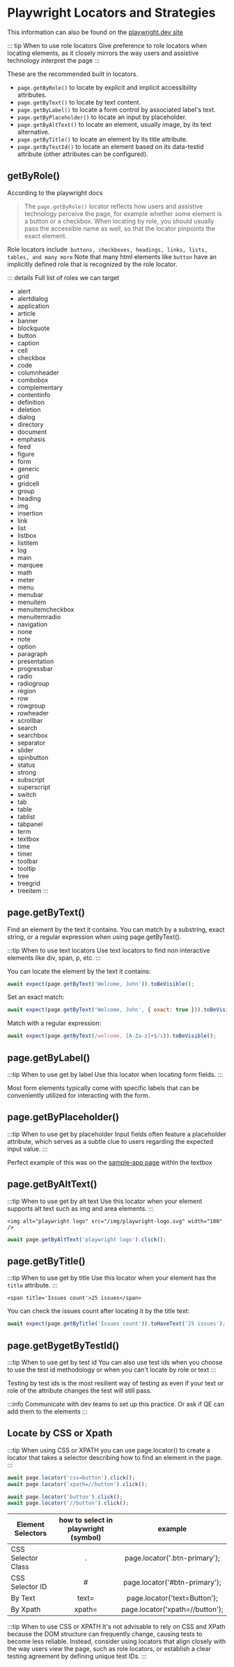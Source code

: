 # Playwright Locators and Strategies

This information can also be found on the [playwright.dev site](https://playwright.dev/docs/locators#quick-guide)

::: tip When to use role locators
Give preference to role locators when locating elements, as it closely mirrors the way users and assistive technology interpret the page
:::

These are the recommended built in locators.

* `page.getByRole()` to locate by explicit and implicit accessibility attributes.
* `page.getByText()` to locate by text content.
* `page.getByLabel()` to locate a form control by associated label's text.
* `page.getByPlaceholder()` to locate an input by placeholder.
* `page.getByAltText()` to locate an element, usually image, by its text alternative.
* `page.getByTitle()` to locate an element by its title attribute.
* `page.getByTestId()` to locate an element based on its data-testid attribute (other attributes can be configured).

## getByRole()

According to the playwright docs

> The `page.getByRole()` locator reflects how users and assistive technology perceive the page, for example whether some element is a button or a checkbox. When locating by role, you should usually pass the accessible name as well, so that the locator pinpoints the exact element.

Role locators include` buttons, checkboxes, headings, links, lists, tables, and many more` Note that many html elements like `button` have an implicitly defined role that is recognized by the role locator.

::: details Full list of roles we can target
- alert
- alertdialog
- application
- article
- banner
- blockquote
- button
- caption
- cell
- checkbox
- code
- columnheader
- combobox
- complementary
- contentinfo
- definition
- deletion
- dialog
- directory
- document
- emphasis
- feed
- figure
- form
- generic
- grid
- gridcell
- group
- heading
- img
- insertion
- link
- list
- listbox
- listitem
- log
- main
- marquee
- math
- meter
- menu
- menubar
- menuitem
- menuitemcheckbox
- menuitemradio
- navigation
- none
- note
- option
- paragraph
- presentation
- progressbar
- radio
- radiogroup
- region
- row
- rowgroup
- rowheader
- scrollbar
- search
- searchbox
- separator
- slider
- spinbutton
- status
- strong
- subscript
- superscript
- switch
- tab
- table
- tablist
- tabpanel
- term
- textbox
- time
- timer
- toolbar
- tooltip
- tree
- treegrid
- treeitem
:::

## page.getByText()

Find an element by the text it contains. You can match by a substring, exact string, or a regular expression when using page.getByText().

:::tip When to use text locators
Use text locators to find non interactive elements like div, span, p, etc.
:::

You can locate the element by the text it contains:

```js 
await expect(page.getByText('Welcome, John')).toBeVisible();
```

Set an exact match:

```js
await expect(page.getByText('Welcome, John', { exact: true })).toBeVisible();
```

Match with a regular expression:

```js
await expect(page.getByText(/welcome, [A-Za-z]+$/i)).toBeVisible();
```

## page.getByLabel()

:::tip When to use get by label
Use this locator when locating form fields.
:::

Most form elements typically come with specific labels that can be conveniently utilized for interacting with the form.

## page.getByPlaceholder()

:::tip When to use get by placeholder
Input fields often feature a placeholder attribute, which serves as a subtle clue to users regarding the expected input value.
:::

Perfect example of this was on the [sample-app page](http://uitestingplayground.com/sampleapp) within the textbox

## page.getByAltText()

:::tip When to use get by alt text
Use this locator when your element supports alt text such as img and area elements.
:::

`<img alt="playwright logo" src="/img/playwright-logo.svg" width="100" />`

```js
await page.getByAltText('playwright logo').click();
```

## page.getByTitle()

:::tip When to use get by title
Use this locator when your element has the `title` attribute.
:::

`<span title='Issues count'>25 issues</span>`

You can check the issues count after locating it by the title text:

```js
await expect(page.getByTitle('Issues count')).toHaveText('25 issues');
```

## page.getBygetByTestId()

:::tip When to use get by test id
You can also use test ids when you choose to use the test id methodology or when you can't locate by role or text
:::

Testing by test ids is the most resilient way of testing as even if your text or role of the attribute changes the test will still pass.

:::info
Communicate with dev teams to set up this practice. Or ask if QE can add them to the elements
:::

## Locate by CSS or Xpath

:::tip When using CSS or XPATH
you can use page.locator() to create a locator that takes a selector describing how to find an element in the page.
:::

```js
await page.locator('css=button').click();
await page.locator('xpath=//button').click();

await page.locator('button').click();
await page.locator('//button').click();
```

| Element Selectors  | how to select in playwright (symbol) |            example            |
| ------------------ | :----------------------------------: | :---------------------------: |
| CSS Selector Class |                  .                   |  page.locator('.btn-primary');  |
| CSS Selector ID    |                  #                   |  page.locator('#btn-primary');  |
| By Text            |                text=                 |  page.locator('text=Button');   |
| By Xpath           |                xpath=                | page.locator('xpath=//button'); |


:::tip When to use CSS or XPATH
It's not advisable to rely on CSS and XPath because the DOM structure can frequently change, causing tests to become less reliable. Instead, consider using locators that align closely with the way users view the page, such as role locators, or establish a clear testing agreement by defining unique test IDs.
:::